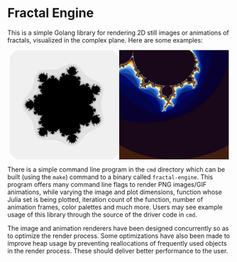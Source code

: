 # Fractal Engine

This is a simple Golang library for rendering 2D still images or animations of
fractals, visualized in the complex plane.
Here are some examples:

<div style="display:flex;justify-content:center;align-items:center;">
  <img width="49%" src="imgs/z^4+c.png"/>
  <img width="49%" src="imgs/zoom.gif"/>
</div>

There is a simple command line program in the `cmd` directory which can be built
(using the `make`) command to a binary called `fractal-engine`.
This program offers many command line flags to render PNG images/GIF animations,
while varying the image and plot dimensions, function whose Julia set is being
plotted, iteration count of the function, number of animation frames, color
palettes and much more.
Users may see example usage of this library through the source of the driver
code in `cmd`.

The image and animation renderers have been designed concurrently so as to
optimize the render process.
Some optimizations have also been made to improve heap usage by preventing
reallocations of frequently used objects in the render process.
These should deliver better performance to the user.
